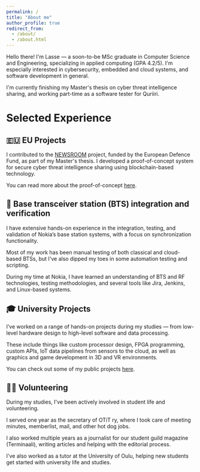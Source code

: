 ```yaml
---
permalink: /
title: "About me"
author_profile: true
redirect_from: 
  - /about/
  - /about.html
---
```



Hello there! I'm Lasse — a soon-to-be MSc graduate in Computer Science and Engineering, specializing in applied computing (GPA 4.2/5). I'm especially interested in cybersecurity, embedded and cloud systems, and software development in general.

I'm currently finishing my Master's thesis on cyber threat intelligence sharing, and working part-time as a software tester for Quriiri.

# Selected Experience

## 🇪🇺 EU Projects

I contributed to the [NEWSROOM](https://newsroom-project.eu/) project, funded by the European Defence Fund, as part of my Master's thesis. I developed a proof-of-concept system for secure cyber threat intelligence sharing using blockchain-based technology.

You can read more about the proof-of-concept [here](https://github.com/LasseRapo/fabric-cti-sharing).

## 📡 Base transceiver station (BTS) integration and verification

I have extensive hands-on experience in the integration, testing, and validation of Nokia’s base station systems, with a focus on synchronization functionality.

Most of my work has been manual testing of both classical and cloud-based BTSs, but I've also dipped my toes in some automation testing and scripting.

During my time at Nokia, I have learned an understanding of BTS and RF technologies, testing methodologies, and several tools like Jira, Jenkins, and Linux-based systems.

## 🎓 University Projects

I’ve worked on a range of hands-on projects during my studies — from low-level hardware design to high-level software and data processing.

These include things like custom processor design, FPGA programming, custom APIs, IoT data pipelines from sensors to the cloud, as well as graphics and game development in 3D and VR environments.

You can check out some of my public projects [here](https://lasserapo.github.io/projects/).

## 🙋‍♂️ Volunteering

During my studies, I've been actively involved in student life and volunteering.

I served one year as the secretary of OTiT ry, where I took care of meeting minutes, memberlist, mail, and other hot dog jobs.

I also worked multiple years as a journalist for our student guild magazine (Terminaali), writing articles and helping with the editorial process.

I've also worked as a tutor at the University of Oulu, helping new students get started with university life and studies.
